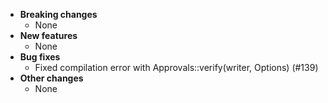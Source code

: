 <!-- See the [v.10.0.1 milestone](https://github.com/approvals/ApprovalTests.cpp/milestone/__MILESTONE_NUMBER__?closed=1) for the full list of changes. -->

* **Breaking changes**
    * None
* **New features**
    * None
* **Bug fixes**
    * Fixed compilation error with Approvals::verify(writer, Options) (#139)
* **Other changes**
    * None
